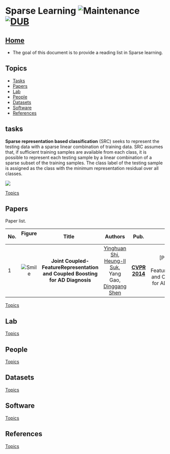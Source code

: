 # Sparse Learning ![Maintenance](https://img.shields.io/maintenance/yes/2017.svg) [![DUB](https://img.shields.io/dub/l/vibe-d.svg)](LICENSE)
## [Home](../../README.md)
- The goal of this document is to provide a reading list in Sparse learning.


## Topics
- [Tasks](#tasks)
- [Papers](#papers)
- [Lab](#lab)
- [People](#people)
- [Datasets](#datasets)
- [Software](#software)
- [References](#references) 


## tasks
__Sparse representation based classification__ (SRC) seeks to represent the testing data with a sparse linear combination of training data. SRC assumes that, if sufficient training samples are available from each class, it is possible to represent each testing sample by a linear combination of a sparse subset of the training samples. The class label of the testing sample is assigned as the class with the minimum representation residual over all classes. 

![](http://latex.codecogs.com/gif.latex?a_{2})

[Topics](#topics)

## Papers
Paper list.

|No.  |Figure   |Title   |Authors  |Pub.  |Links|Datasets|
|-----|:-----:|:-----:|:-----:|:-----:|:---:|:---:|
|1|![Smile](paper_image/shiyinghuang2014cvpr.png)|__Joint Coupled-FeatureRepresentation and Coupled Boosting for AD Diagnosis__|[Yinghuan Shi](https://cs.nju.edu.cn/shiyh/), [Heung-Il Suk](https://www.ku-milab.org/people), Yang Gao, [Dinggang Shen](https://www.unc.edu/~dgshen/) |__[CVPR 2014](http://www.cvpapers.com/cvpr2014.html)__|[PDF](pdf/Joint Coupled-FeatureRepresentation and Coupled Boosting for AD Diagnosis.pdf) <br/> | ADNI|

[Topics](#topics)

## Lab



[Topics](#topics)

## People

[Topics](#topics)

## Datasets


[Topics](#topics)

## Software

[Topics](#topics)

## References

[Topics](#topics)
